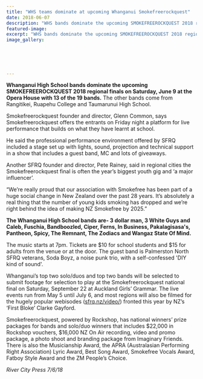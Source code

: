 ```yaml
---
title: "WHS teams dominate at upcoming Whanganui Smokefreerockquest"
date: 2018-06-07
description: "WHS bands dominate the upcoming SMOKEFREEROCKQUEST 2018 regional finals with 13 of the 19 bands..."
featured-image: 
excerpt: "WHS bands dominate the upcoming SMOKEFREEROCKQUEST 2018 regional finals on Saturday, June 9 at the Opera House with 13 of the 19 bands."
image_gallery:
    
    
    
    
    
---
```


<p><span><strong>Whanganui High School bands dominate the upcoming SMOKEFREEROCKQUEST 2018 regional finals on Saturday, June 9 at the Opera House with 13 of the 19 bands.</strong> The other bands come from Rangitikei, Ruapehu College and Taumarunui High School.</span></p>
<p><span>Smokefreerockquest founder and director, Glenn Common, says Smokefreerockquest offers the entrants on Friday night a platform for live performance that build</span><span class="text_exposed_show">s on what they have learnt at school.&nbsp;<br /></span></p>
<p><span class="text_exposed_show">He said the professional performance environment offered by SFRQ included a stage set up with lights, sound, projection and technical support in a show that includes a guest band, MC and lots of giveaways.&nbsp;<br /></span></p>
<p><span class="text_exposed_show">Another SFRQ founder and director, Pete Rainey, said in regional cities the Smokefreerockquest final is often the year&rsquo;s biggest youth gig and &lsquo;a major influencer&rsquo;.&nbsp;<br /></span></p>
<p><span class="text_exposed_show">&ldquo;We&rsquo;re really proud that our association with Smokefree has been part of a huge social change in New Zealand over the past 28 years. It&rsquo;s absolutely a real thing that the number of young kids smoking has dropped and we&rsquo;re right behind the idea of making NZ Smokefree by 2025.&rdquo;&nbsp;<br /></span></p>
<p><span class="text_exposed_show"><strong>The Whanganui High School bands are- 3 dollar man, 3 White Guys and Caleb, Fuschia, Bandboozled, Ciper, Ferns, In Business, Pakalagisasa's, Pantheon, Spicy, The Remnant, The Zodiacs and Wangaz State Of Mind.&nbsp;</strong><br /></span></p>
<p><span class="text_exposed_show">The music starts at 7pm. Tickets are $10 for school students and $15 for adults from the venue or at the door. The guest band is Palmerston North SFRQ veterans, Soda Boyz, a noise punk trio, with a self-confessed 'DIY kind of sound'.<br /></span></p>
<p><span class="text_exposed_show">Whanganui&rsquo;s top two solo/duos and top two bands will be selected to submit footage for selection to play at the Smokefreerockquest national final on Saturday, September 22 at Auckland Girls&rsquo; Grammar. The live events run from May 5 until July 6, and most regions will also be filmed for the hugely popular webisodes (<a href="https://l.facebook.com/l.php?u=http%3A%2F%2Fsfrq.nz%2Fvideo%2F&amp;h=AT3TFR4KGCfrE78zkF4JV3aMV_2SvEjQME1f2D68gY3W-_LcPv04KI7ZCJi4d7wwHme3G1VmNF1H0rRaC465GLxYm7VY-ZeuLrN6EUOeVvcZyhRBd1b3DPnepdq-KnM1k3DrR08NpxZGGJqIyHV34k8j" rel="noopener nofollow" target="_blank" data-ft="{&quot;tn&quot;:&quot;-U&quot;}" data-lynx-mode="asynclazy">sfrq.nz/video/</a>) fronted this year by NZ&rsquo;s &lsquo;First Bloke&rsquo; Clarke Gayford.&nbsp;<br /></span></p>
<p><span class="text_exposed_show">Smokefreerockquest, powered by Rockshop, has national winners&rsquo; prize packages for bands and solo/duo winners that includes $22,000 in Rockshop vouchers, $16,000 NZ On Air recording, video and promo package, a photo shoot and branding package from Imaginary Friends. There is also the Musicianship Award, the APRA (Australasian Performing Right Association) Lyric Award, Best Song Award, Smokefree Vocals Award, Fatboy Style Award and the ZM People&rsquo;s Choice.</span></p>
<p><em>River City Press 7/6/18</em></p>


